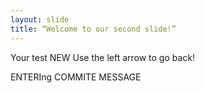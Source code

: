 ```yaml
---
layout: slide
title: “Welcome to our second slide!”
---
```

Your test NEW
Use the left arrow to go back!

ENTERIng  COMMITE MESSAGE
